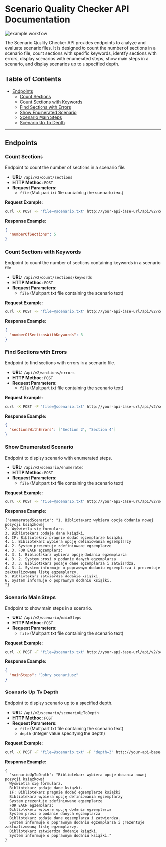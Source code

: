 
# Scenario Quality Checker API Documentation
![example workflow](https://github.com/KarlsonAV/put-scenario-quality-checker/actions/workflows/maven.yml/badge.svg)

The Scenario Quality Checker API provides endpoints to analyze and evaluate scenario files. It is designed to count the number of sections in a scenario file, count sections with specific keywords, identify sections with errors, display scenarios with enumerated steps, show main steps in a scenario, and display scenarios up to a specified depth.

## Table of Contents
- [Endpoints](#endpoints)
  - [Count Sections](#count-sections)
  - [Count Sections with Keywords](#count-sections-with-keywords)
  - [Find Sections with Errors](#find-sections-with-errors)
  - [Show Enumerated Scenario](#show-enumerated-scenario)
  - [Scenario Main Steps](#scenario-main-steps)
  - [Scenario Up To Depth](#scenario-up-to-depth)

---

## Endpoints

### Count Sections
Endpoint to count the number of sections in a scenario file.
- **URL:** `/api/v2/count/sections`
- **HTTP Method:** `POST`
- **Request Parameters:**
  - `file` (Multipart txt file containing the scenario text)

**Request Example:**
```bash
curl -X POST -F "file=@scenario.txt" http://your-api-base-url/api/v2/count/sections
```

**Response Example:**
```json
{
  "numberOfSections": 5
}
```

### Count Sections with Keywords
Endpoint to count the number of sections containing keywords in a scenario file.
- **URL:** `/api/v2/count/sections/keywords`
- **HTTP Method:** `POST`
- **Request Parameters:**
  - `file` (Multipart txt file containing the scenario text)

**Request Example:**
```bash
curl -X POST -F "file=@scenario.txt" http://your-api-base-url/api/v2/count/sections/keywords
```

**Response Example:**
```json
{
  "numberOfSectionsWithKeywords": 3
}
```

### Find Sections with Errors
Endpoint to find sections with errors in a scenario file.
- **URL:** `/api/v2/sections/errors`
- **HTTP Method:** `POST`
- **Request Parameters:**
  - `file` (Multipart txt file containing the scenario text)

**Request Example:**
```bash
curl -X POST -F "file=@scenario.txt" http://your-api-base-url/api/v2/sections/errors
```

**Response Example:**
```json
{
  "sectionsWithErrors": ["Section 2", "Section 4"]
}
```

### Show Enumerated Scenario
Endpoint to display scenario with enumerated steps.
- **URL:** `/api/v2/scenario/enumerated`
- **HTTP Method:** `POST`
- **Request Parameters:**
  - `file` (Multipart txt file containing the scenario text)

**Request Example:**
```bash
curl -X POST -F "file=@scenario.txt" http://your-api-base-url/api/v2/scenario/enumerated
```

**Response Example:**
```
{"enumeratedScenario": "1. Bibliotekarz wybiera opcje dodania nowej pozycji książkowej
2. Wyświetla się formularz.
3. Bibliotekarz podaje dane książki.
4. IF: Bibliotekarz pragnie dodać egzemplarze książki
4. 1. Bibliotekarz wybiera opcję definiowania egzemplarzy
4. 2. System prezentuje zdefiniowane egzemplarze
4. 3. FOR EACH egzemplarz:
4. 3. 1. Bibliotekarz wybiera opcję dodania egzemplarza
4. 3. 2. System prosi o podanie danych egzemplarza
4. 3. 3. Bibliotekarz podaje dane egzemplarza i zatwierdza.
4. 3. 4. System informuje o poprawnym dodaniu egzemplarza i prezentuje zaktualizowaną listę egzemplarzy.
5. Bibliotekarz zatwierdza dodanie książki.
6. System informuje o poprawnym dodaniu książki.
"}
```

### Scenario Main Steps
Endpoint to show main steps in a scenario.
- **URL:** `/api/v2/scenario/mainSteps`
- **HTTP Method:** `POST`
- **Request Parameters:**
  - `file` (Multipart txt file containing the scenario text)

**Request Example:**
```bash
curl -X POST -F "file=@scenario.txt" http://your-api-base-url/api/v2/scenario/mainSteps
```

**Response Example:**
```json
{
  "mainSteps": "Dobry scenariusz"
}
```

### Scenario Up To Depth
Endpoint to display scenario up to a specified depth.
- **URL:** `/api/v2/scenario/scenarioUpToDepth`
- **HTTP Method:** `POST`
- **Request Parameters:**
  - `file` (Multipart txt file containing the scenario text)
  - `depth` (Integer value specifying the depth)

**Request Example:**
```bash
curl -X POST -F "file=@scenario.txt" -F "depth=3" http://your-api-base-url/api/v2/scenario/scenarioUpToDepth
```

**Response Example:**
```
{
  "scenarioUpToDepth": "Bibliotekarz wybiera opcje dodania nowej pozycji książkowej
  Wyświetla się formularz.
  Bibliotekarz podaje dane książki.
  IF: Bibliotekarz pragnie dodać egzemplarze książki
  Bibliotekarz wybiera opcję definiowania egzemplarzy
  System prezentuje zdefiniowane egzemplarze
  FOR EACH egzemplarz:
  Bibliotekarz wybiera opcję dodania egzemplarza
  System prosi o podanie danych egzemplarza
  Bibliotekarz podaje dane egzemplarza i zatwierdza.
  System informuje o poprawnym dodaniu egzemplarza i prezentuje zaktualizowaną listę egzemplarzy.
  Bibliotekarz zatwierdza dodanie książki.
  System informuje o poprawnym dodaniu książki."
}
```
